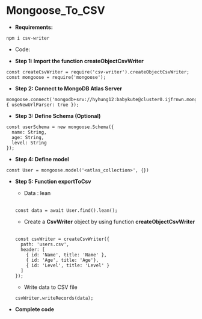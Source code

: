 




# Mongoose_To_CSV
- **Requirements:**
```
npm i csv-writer
```
- Code:
+ **Step 1: Import the function createObjectCsvWriter**
```
const createCsvWriter = require('csv-writer').createObjectCsvWriter;
const mongoose = require('mongoose');
```
+ **Step 2: Connect to MongoDB Atlas Server**
```
mongoose.connect('mongodb+srv://hyhung12:babykute@cluster0.ijfrnwn.mongodb.net/mongo_test', { useNewUrlParser: true });
```
+ **Step 3: Define Schema (Optional)**
```
const userSchema = new mongoose.Schema({
  name: String,
  age: String,
  level: String
});
```
+ **Step 4: Define model**
```
const User = mongoose.model('<atlas_collection>', {})
```
+ **Step 5: Function exportToCsv**
  - Data : lean<br><br>

  ```
  const data = await User.find().lean();
  ```
  - Create a **CsvWriter** object by using function **createObjectCsvWriter**<br><br>
  ```
  const csvWriter = createCsvWriter({
    path: 'users.csv',
    header: [
      { id: 'Name', title: 'Name' },
      { id: 'Age', title: 'Age'},
      { id: 'Level', title: 'Level' }
    ]   
  });
  ```
  + Write data to CSV file
 
  ```
  csvWriter.writeRecords(data);
  ```

- **Complete code**
```

```

